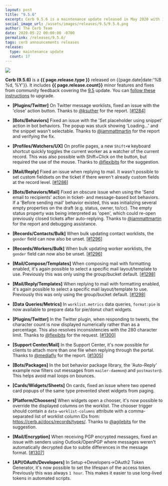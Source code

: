 ```yaml
---
layout: post
title: "9.5.6"
excerpt: Cerb 9.5.6 is a maintenance update released in May 2020 with 17 minor features and fixes from community feedback.
social_image_url: /assets/images/releases/9.5/9.5.6.png
author: The Cerb Team
date: 2020-05-22 00:00:00 -0700
permalink: /releases/9.5.6/
tags: cerb announcements releases
release:
  type: maintenance update
  count: 17
---
```


<div class="cerb-screenshot">
<img src="{{page.social_image_url}}" class="screenshot" style="max-width:500px;">
</div>

**Cerb (9.5.6)** is a **{{ page.release.type }}** released on {{page.date|date:'%B %d, %Y'}}. It includes **{{ page.release.count}}** minor features and fixes from community feedback covering the [9.5](/releases/9.5/) update.  You can [follow these instructions](/docs/upgrading/) to upgrade.

* **[Plugins/Twitter]** On Twitter message worklists, fixed an issue with the 'close' action button. Thanks to [@ksuther](https://github.com/ksuther) for the report. [[#1284](https://github.com/jstanden/cerb/issues/1284)]

* **[Bots/Behaviors]** Fixed an issue with the 'Set placeholder using snippet' action in bot behaviors. The popup was stuck showing 'Loading...' and the snippet wasn't selectable. Thanks to [@iammattmartin](https://github.com/iammattmartin) for the report and verifying the fix.

* **[Profiles/Watchers/UX]** On profile pages, a new `Shift+W` keyboard shortcut quickly toggles the current worker as a watcher of the current record. This was also possible with Shift+Click on the button, but required the use of the mouse. Thanks to [@flexibits](https://twitter.com/flexibits) for the suggestion. 

* **[Mail/Reply]** Fixed an issue when replying to mail. It wasn't possible to set custom fieldsets on the ticket if there weren't already custom fields at the record level. [[#1286](https://github.com/jstanden/cerb/issues/1286)]

* **[Bots/Behaviors/Mail]** Fixed an obscure issue when using the 'Send email to recipients' action in ticket- and message-based bot behaviors. If a 'Before sending mail' behavior existed, this was initializing several empty properties on the draft (e.g. status, owner, to/cc). The empty status property was being interpreted as 'open', which could re-open previously closed tickets after auto-replying. Thanks to [@iammattmartin](https://github.com/iammattmartin) for the report and debugging assistance.

* **[Records/Contacts/Bulk]** When bulk updating contact worklists, the `gender` field can now also be unset. [[#1296](https://github.com/jstanden/cerb/issues/1296)]

* **[Records/Workers/Bulk]** When bulk updating worker worklists, the `gender` field can now also be unset. [[#1296](https://github.com/jstanden/cerb/issues/1296)]

* **[Mail/Compose/Templates]** When composing mail with formatting enabled, it's again possible to select a specific mail layout/template to use. Previously this was only using the group/bucket default. [[#1298](https://github.com/jstanden/cerb/issues/1298)]

* **[Mail/Reply/Templates]** When replying to mail with formatting enabled, it's again possible to select a specific mail layout/template to use. Previously this was only using the group/bucket default. [[#1298](https://github.com/jstanden/cerb/issues/1298)]

* **[Data Queries/Metrics]** In `worklist.metrics` data queries, `format:pie` is now available to prepare data for pie/donut chart widgets.

* **[Plugins/Twitter]** In the Twitter plugin, when responding to tweets, the character count is now displayed numerically rather than as a percentage. This also resolves inconsistencies with the 280 character limit. Thanks to [@flexibits](https://github.com/flexibits/) for the request. [[#1300](https://github.com/jstanden/cerb/issues/1300)]

* **[Support Center/Mail]** In the Support Center, it's now possible for clients to attach more than one file when replying through the portal. Thanks to [@mediafly](https://github.com/mediafly/) for the report. [[#1305](https://github.com/jstanden/cerb/issues/1305)]

* **[Bots/Packages]** In the bot behavior package library, the 'Auto-Reply' example now filters out messages from `mailer-daemon@` and `postmaster@`. This helps avoid mail loops on bounces.

* **[Cards/Widgets/Sheets]** On cards, fixed an issue where two opened card popups of the same type prevented sheet widgets from paging.

* **[Platform/Choosers]** When widgets open a chooser, it's now possible to override the displayed columns on the worklist. The chooser trigger should contain a `data-worklist-columns` attribute with a comma-separated list of worklist column IDs from: <https://cerb.ai/docs/records/types/>. Thanks to [@agilebits](https://github.com/agilebits) for the suggestion.

* **[Mail/Encryption]** When receiving PGP encrypted messages, fixed an issue with senders using Outlook/OpenPGP where messages weren't automatically decrypted due to subtle differences in the message format. [[#1307](https://github.com/jstanden/cerb/issues/1307)]

* **[API/OAuth/Developers]** In Setup->Developers->OAuth2 Token Generator, it's now possible to set the lifespan of the access token. Previously this was always `1 hour`. This makes it easier to use long-lived tokens in automated scripts.

